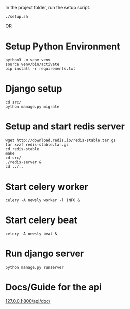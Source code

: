 In the project folder, run the setup script.
```
./setup.sh
```
OR

# Setup Python Environment
```
python3 -m venv venv
source venv/bin/activate
pip install -r requirements.txt
```

# Django setup
```
cd src/
python manage.py migrate
```

# Setup and start redis server
```
wget http://download.redis.io/redis-stable.tar.gz
tar xvzf redis-stable.tar.gz
cd redis-stable
make
cd src/
./redis-server &
cd ../..
```

# Start celery worker
```
celery -A newsly worker -l INFO &
```

# Start celery beat
```
celery -A newsly beat &
```

# Run django server
```
python manage.py runserver
```

# Docs/Guide for the api
[127.0.0.1:800/api/doc/](127.0.0.1:800/api/doc/)
